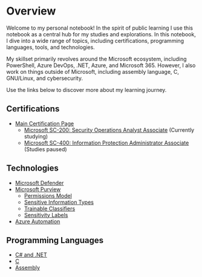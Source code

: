 # Overview

Welcome to my personal notebook! In the spirit of public learning I use this notebook as a central hub for my studies and explorations. In this notebook, I dive into a wide range of topics, including certifications, programming languages, tools, and technologies.

My skillset primarily revolves around the Microsoft ecosystem, including PowerShell, Azure DevOps, .NET, Azure, and Microsoft 365. However, I also work on things outside of Microsoft, including assembly language, C, GNU/Linux, and cybersecurity.

Use the links below to discover more about my learning journey. 

## Certifications

- [Main Certification Page](/topics/certifications/certifications.md)
  - [Microsoft SC-200: Security Operations Analyst Associate](/topics/certifications/sc-200_tracker.md) (Currently studying)
  - [Microsoft SC-400: Information Protection Administrator Associate](/topics/certifications/sc-400_tracker.md) (Studies paused)

## Technologies

- [Microsoft Defender](/topics/technologies/microsoft_defender/defender.md)
- [Microsoft Purview](/topics/technologies/microsoft_purview/index.md)
  - [Permissions Model](/topics/technologies/microsoft_purview/permissions.md)
  - [Sensitive Information Types](/topics/technologies/microsoft_purview/sensitive_information_types.md)
  - [Trainable Classifiers](/topics/technologies/microsoft_purview/trainable_classifiers.md)
  - [Sensitivity Labels](/topics/technologies/microsoft_purview/sensitivity_labels.md)
- [Azure Automation](/topics/technologies/azure_automation/index.md)

## Programming Languages

- [C# and .NET](/topics/languages/csharp.md)
- [C](/topics/languages/c.md)
- [Assembly](/topics/languages/assembly.md)
